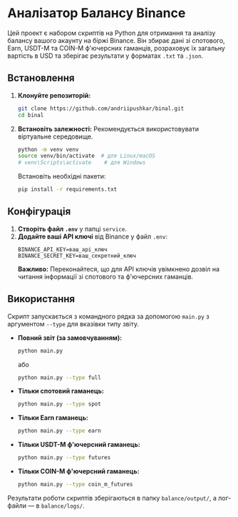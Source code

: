 # Аналізатор Балансу Binance

Цей проект є набором скриптів на Python для отримання та аналізу балансу вашого акаунту на біржі Binance. Він збирає дані зі спотового, Earn, USDT-M та COIN-M ф'ючерсних гаманців, розраховує їх загальну вартість в USD та зберігає результати у форматах `.txt` та `.json`.

## Встановлення

1.  **Клонуйте репозиторій:**
    ```bash
    git clone https://github.com/andriipushkar/binal.git
    cd binal
    ```

2.  **Встановіть залежності:**
    Рекомендується використовувати віртуальне середовище.
    ```bash
    python -m venv venv
    source venv/bin/activate  # для Linux/macOS
    # venv\Scripts\activate    # для Windows
    ```
    Встановіть необхідні пакети:
    ```bash
    pip install -r requirements.txt
    ```

## Конфігурація

1.  **Створіть файл `.env`** у папці `service`.
2.  **Додайте ваші API ключі** від Binance у файл `.env`:
    ```
    BINANCE_API_KEY=ваш_api_ключ
    BINANCE_SECRET_KEY=ваш_секретний_ключ
    ```
    **Важливо:** Переконайтеся, що для API ключів увімкнено дозвіл на читання інформації зі спотового та ф'ючерсних гаманців.

## Використання

Скрипт запускається з командного рядка за допомогою `main.py` з аргументом `--type` для вказівки типу звіту.

*   **Повний звіт (за замовчуванням):**
    ```bash
    python main.py
    ```
    або
    ```bash
    python main.py --type full
    ```

*   **Тільки спотовий гаманець:**
    ```bash
    python main.py --type spot
    ```

*   **Тільки Earn гаманець:**
    ```bash
    python main.py --type earn
    ```

*   **Тільки USDT-M ф'ючерсний гаманець:**
    ```bash
    python main.py --type futures
    ```

*   **Тільки COIN-M ф'ючерсний гаманець:**
    ```bash
    python main.py --type coin_m_futures
    ```

Результати роботи скриптів зберігаються в папку `balance/output/`, а лог-файли — в `balance/logs/`.
